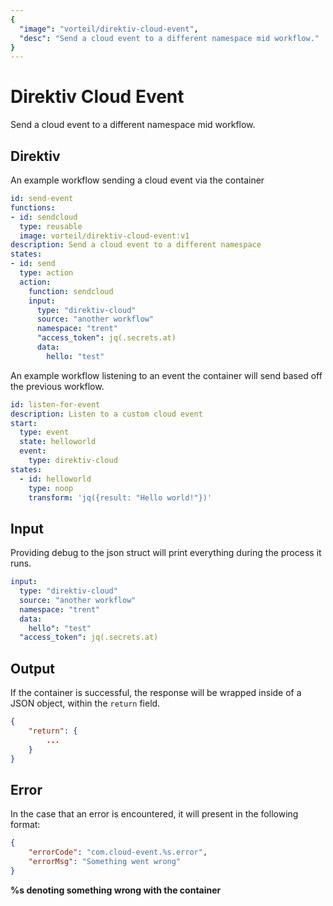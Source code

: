 ```yaml
---
{
  "image": "vorteil/direktiv-cloud-event",
  "desc": "Send a cloud event to a different namespace mid workflow."
}
---
```

# Direktiv Cloud Event

Send a cloud event to a different namespace mid workflow.

## Direktiv

An example workflow sending a cloud event via the container

```yaml
id: send-event
functions:
- id: sendcloud
  type: reusable
  image: vorteil/direktiv-cloud-event:v1
description: Send a cloud event to a different namespace 
states:
- id: send
  type: action
  action: 
    function: sendcloud
    input: 
      type: "direktiv-cloud"
      source: "another workflow"
      namespace: "trent"
      "access_token": jq(.secrets.at)
      data:
        hello: "test"
```


An example workflow listening to an event the container will send based off the previous workflow.


```yaml
id: listen-for-event
description: Listen to a custom cloud event
start:
  type: event
  state: helloworld
  event:
    type: direktiv-cloud
states:
  - id: helloworld
    type: noop
    transform: 'jq({result: "Hello world!"})'
```

## Input

Providing debug to the json struct will print everything during the process it runs.

```yaml
input:
  type: "direktiv-cloud"
  source: "another workflow"
  namespace: "trent"
  data: 
    hello": "test"
  "access_token": jq(.secrets.at)
```


## Output

If the container is successful, the response will be wrapped inside of a JSON object, within the `return` field.


```json
{
    "return": {
        ...
    }
}
```

## Error

In the case that an error is encountered, it will present in the following format:

```json
{
    "errorCode": "com.cloud-event.%s.error",
    "errorMsg": "Something went wrong"
}
```

**%s denoting something wrong with the container**